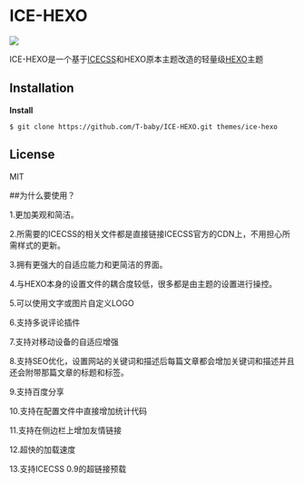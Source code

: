 # ICE-HEXO

![](http://cdn.besdlab.cn/icecss/compatible.gif)

ICE-HEXO是一个基于[ICECSS](https://github.com/T-baby/ICECSS "ICECSS")和HEXO原本主题改造的轻量级[HEXO](https://github.com/hexojs/hexo "HEXO")主题

## Installation

**Install**

```
$ git clone https://github.com/T-baby/ICE-HEXO.git themes/ice-hexo
```

## License
MIT

##为什么要使用？

1.更加美观和简洁。

2.所需要的ICECSS的相关文件都是直接链接ICECSS官方的CDN上，不用担心所需样式的更新。

3.拥有更强大的自适应能力和更简洁的界面。

4.与HEXO本身的设置文件的耦合度较低，很多都是由主题的设置进行操控。

5.可以使用文字或图片自定义LOGO

6.支持多说评论插件

7.支持对移动设备的自适应增强

8.支持SEO优化，设置网站的关键词和描述后每篇文章都会增加关键词和描述并且还会附带那篇文章的标题和标签。

9.支持百度分享

10.支持在配置文件中直接增加统计代码

11.支持在侧边栏上增加友情链接

12.超快的加载速度

13.支持ICECSS 0.9的超链接预载

